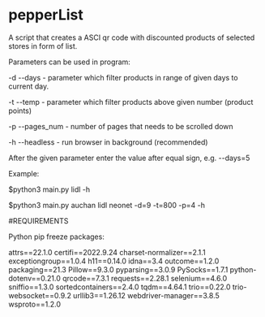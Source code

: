 # pepperList

A script that creates a ASCI qr code with discounted products of selected stores in form of list.


Parameters can be used in program:

-d --days - parameter which filter products in range of given days to current day.

-t --temp - parameter which filter products above given number (product points)

-p --pages_num - number of pages that needs to be scrolled down

-h --headless - run browser in background (recommended)

After the given parameter enter the value after equal sign, e.g. --days=5



Example:

$python3 main.py lidl -h

$python3 main.py auchan lidl neonet -d=9 -t=800 -p=4 -h



#REQUIREMENTS

Python pip freeze packages:

attrs==22.1.0
certifi==2022.9.24
charset-normalizer==2.1.1
exceptiongroup==1.0.4
h11==0.14.0
idna==3.4
outcome==1.2.0
packaging==21.3
Pillow==9.3.0
pyparsing==3.0.9
PySocks==1.7.1
python-dotenv==0.21.0
qrcode==7.3.1
requests==2.28.1
selenium==4.6.0
sniffio==1.3.0
sortedcontainers==2.4.0
tqdm==4.64.1
trio==0.22.0
trio-websocket==0.9.2
urllib3==1.26.12
webdriver-manager==3.8.5
wsproto==1.2.0
